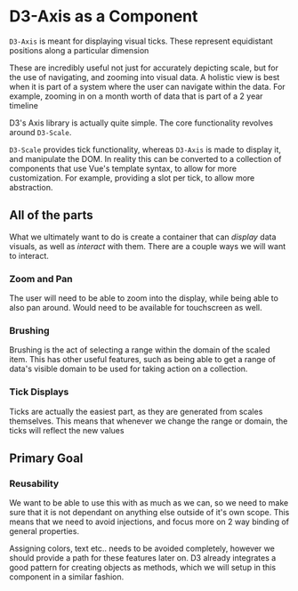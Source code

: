 # D3-Axis as a Component

`D3-Axis` is meant for displaying visual ticks. These represent equidistant
positions along a particular dimension

These are incredibly useful not just for accurately depicting scale, but for the
use of navigating, and zooming into visual data. A holistic view is best when it
is part of a system where the user can navigate within the data. For example,
zooming in on a month worth of data that is part of a 2 year timeline

D3's Axis library is actually quite simple. The core functionality revolves
around `D3-Scale`.

`D3-Scale` provides tick functionality, whereas `D3-Axis` is made to display it,
and manipulate the DOM. In reality this can be converted to a collection of
components that use Vue's template syntax, to allow for more customization. For
example, providing a slot per tick, to allow more abstraction.

## All of the parts

What we ultimately want to do is create a container that can _display_ data
visuals, as well as _interact_ with them. There are a couple ways we will want
to interact.

### Zoom and Pan

The user will need to be able to zoom into the display, while being able to also
pan around. Would need to be available for touchscreen as well.

### Brushing

Brushing is the act of selecting a range within the domain of the scaled item.
This has other useful features, such as being able to get a range of data's
visible domain to be used for taking action on a collection.

### Tick Displays

Ticks are actually the easiest part, as they are generated from scales
themselves. This means that whenever we change the range or domain, the ticks
will reflect the new values

## Primary Goal

### Reusability

We want to be able to use this with as much as we can, so we need to make sure
that it is not dependant on anything else outside of it's own scope. This means
that we need to avoid injections, and focus more on 2 way binding of general
properties.

Assigning colors, text etc.. needs to be avoided completely, however we should
provide a path for these features later on. D3 already integrates a good pattern
for creating objects as methods, which we will setup in this component in a
similar fashion.
